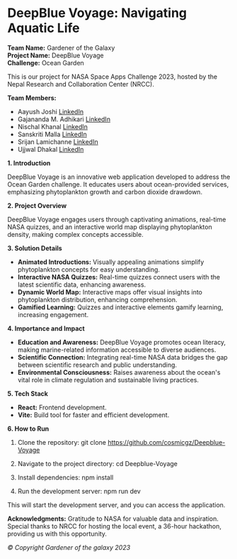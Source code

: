 # DeepBlue Voyage: Navigating Aquatic Life

**Team Name:** Gardener of the Galaxy  
**Project Name:** DeepBlue Voyage  
**Challenge:** Ocean Garden

This is our project for NASA Space Apps Challenge 2023, hosted by the Nepal Research and Collaboration Center (NRCC). 

**Team Members:**
- Aayush Joshi
  [LinkedIn](https://www.linkedin.com/in/aayush-joshi-🚀-ba9570199/)
- Gajananda M. Adhikari
  [LinkedIn](https://www.linkedin.com/in/gazananda/)
- Nischal Khanal
  [LinkedIn](https://www.linkedin.com/in/nischalkhanal/)
- Sanskriti Malla
  [LinkedIn](https://www.linkedin.com/in/sanskriti-malla-23519724b/)
- Srijan Lamichanne
  [LinkedIn](https://www.linkedin.com/in/srijanlamichanne/)
- Ujjwal Dhakal
  [LinkedIn](https://www.linkedin.com/in/ujjwalnp/)
  

**1. Introduction**

DeepBlue Voyage is an innovative web application developed to address the Ocean Garden challenge. It educates users about ocean-provided services, emphasizing phytoplankton growth and carbon dioxide drawdown.

**2. Project Overview**

DeepBlue Voyage engages users through captivating animations, real-time NASA quizzes, and an interactive world map displaying phytoplankton density, making complex concepts accessible.

**3. Solution Details**

- **Animated Introductions:** Visually appealing animations simplify phytoplankton concepts for easy understanding.
- **Interactive NASA Quizzes:** Real-time quizzes connect users with the latest scientific data, enhancing awareness.
- **Dynamic World Map:** Interactive maps offer visual insights into phytoplankton distribution, enhancing comprehension.
- **Gamified Learning:** Quizzes and interactive elements gamify learning, increasing engagement.

**4. Importance and Impact**

- **Education and Awareness:** DeepBlue Voyage promotes ocean literacy, making marine-related information accessible to diverse audiences.
- **Scientific Connection:** Integrating real-time NASA data bridges the gap between scientific research and public understanding.
- **Environmental Consciousness:** Raises awareness about the ocean's vital role in climate regulation and sustainable living practices.


**5. Tech Stack**

- **React:** Frontend development.
- **Vite:** Build tool for faster and efficient development.


**6. How to Run**
1. Clone the repository:
git clone https://github.com/cosmicgz/Deepblue-Voyage

2. Navigate to the project directory:
cd Deepblue-Voyage

3. Install dependencies:
npm install

4. Run the development server: npm run dev


This will start the development server, and you can access the application.

**Acknowledgments:**
Gratitude to NASA for valuable data and inspiration. Special thanks to NRCC for hosting the local event, a 36-hour hackathon, providing us with this opportunity.



*© Copyright Gardener of the galaxy 2023*
